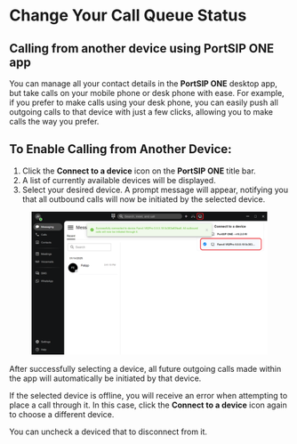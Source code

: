# Change Your Call Queue Status

## Calling from another device using PortSIP ONE app

You can manage all your contact details in the **PortSIP ONE** desktop app, but take calls on your mobile phone or desk phone with ease. For example, if you prefer to make calls using your desk phone, you can easily push all outgoing calls to that device with just a few clicks, allowing you to make calls the way you prefer.

## To Enable Calling from Another Device:

1. Click the **Connect to a device** icon on the **PortSIP ONE** title bar.
2. A list of currently available devices will be displayed.
3. Select your desired device. A prompt message will appear, notifying you that all outbound calls will now be initiated by the selected device.

<figure><img src="../../.gitbook/assets/portsip-one-calling-device.png" alt=""><figcaption></figcaption></figure>

After successfully selecting a device, all future outgoing calls made within the app will automatically be initiated by that device.

If the selected device is offline, you will receive an error when attempting to place a call through it. In this case, click the **Connect to a device** icon again to choose a different device.

You can uncheck a deviced that to disconnect from it.


